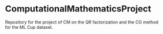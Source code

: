 # ComputationalMathematicsProject
Repository for the project of CM on the QR factorization and the CG method for the ML Cup dataset.

[](converge_curve.jpg)
